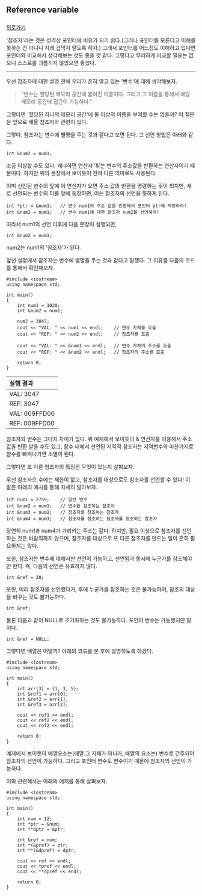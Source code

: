 ## Reference variable

##### 

[뒤로가기](/c++/README.md)

'참조자'라는 것은 성격상 포인터에 비유가 되기 쉽다.(그러나 포인터를 모른다고 이해를 못하는 건 아니니 지레 겁먹지 말도록 하자.) 그래서 포인터를 어느정도 이해하고 있다면 포인터와 비교해서 생각해보는 것도 좋을 것 같다. 그렇다고 무리하게 비교할 필요는 없으니 스스로를 괴롭히지 않았으면 좋겠다.  

---

우선 참조자에 대한 설명 전에 우리가 흔히 알고 있는 '변수'에 대해 생각해보자.  

>"변수는 할당된 메모리 공간에 붙여진 이름이다. 그리고 그 이름을 통해서 해당 메모리 공간에 접근이 가능하다." 
  

그렇다면 '할당된 하나의 메모리 공간'에 둘 이상의 이름을 부여할 수는 없을까? 이 질문은 앞으로 배울 참조자와 관련이 있다.  

그렇다. 참조자는 변수에 별명을 주는 것과 같다고 보면 된다. 그 선언 방법은 아래와 같다.  

```
int &num2 = num1;
```

조금 이상할 수도 있다. 왜냐하면 연산자 '&'는 변수의 주소값을 반환하는 연산자이기 때문이다. 하지만 위의 문장에서 보이듯이 전혀 다른 의미로도 사용된다.  

이미 선언된 변수의 앞에 이 연산자가 오면 주소 값의 반환을 명령하는 뜻이 되지만, 새로 선언되는 변수의 이름 앞에 등장하면, 이는 참조자의 선언을 뜻하게 된다.  

```
int *ptr = &num1;	// 변수 num1의 주소 값을 반환해서 포인터 ptr에 저장하라!
int &num2 = num1;	// 변수 num1에 대한 참조자 num2를 선언해라!
```

따라서 num1의 선언 이후에 다음 문장이 실행되면,  

```
int &num2 = num1;
```

num2는 num1의 '참조자'가 된다.  


앞선 설명에서 참조자는 변수에 별명을 주는 것과 같다고 말했다. 그 이유를 다음의 코드를 통해서 확인해보자.  

```
#include <iostream>
using namespace std;

int main()
{
	int num1 = 1020;
    int &num2 = num1;

    num2 = 3047;
    cout << "VAL: " << num1 << endl;	// 변수 자체를 호출
    cout << "REF: " << num2 << endl;	// 참조자를 호출

    cout << "VAL: " << &num1 << endl;	// 변수 자체의 주소를 호출
    cout << "REF: " << &num2 << endl;	// 참조자의 주소를 호출

    return 0;
}
```

|실행 결과|
|:------------|
|VAL: 3047|
|REF: 3047|
|VAL: 009FFD00|
|REF: 009FFD00|
  

참조자와 변수는 그다지 차이가 없다. 위 예제에서 보이듯이 & 연산자를 이용해서 주소 값을 반환 받을 수도 있고, 함수 내에서 선언된 지역적 참조자는 지역변수와 마찬가지로 함수를 빠져나가면 소멸이 된다.  

그렇다면 또 다른 참조자의 특징은 무엇이 있는지 살펴보자.  

우선 참조자으 수에는 제한이 없고, 참조자를 대상으로도 참조자를 선언할 수 있다! 이 말은 아래의 예시를 통해 자세히 알아보자.  

```
int num1 = 2759;	// 일반 변수
int &num2 = num1;	// 변수를 참조하는 참조자
int &num3 = num2;	// 참조자를 참조하는 참조자
int &num4 = num3;	// 참조자를 참조하는 참조자를 참조하는 참조자
```

당연히 num1과 num4가 가리키는 주소는 같다. 하지만, 필요 이상으로 참조자를 선언하는 것은 바람직하지 않으며, 참조자를 대상으로 또 다른 참조자를 만드는 일이 흔히 필요하지는 않다.  

또한, 참조자는 변수에 대해서만 선언이 가능하고, 선언됨과 동시에 누군가를 참조해야만 한다. 즉, 다음의 선언은 유효하지 않다.  

```
int &ref = 20;
```

또한, 미리 참조자를 선언했다가, 후에 누군가를 참조하는 것은 불가능하며, 참조의 대상을 바꾸는 것도 불가능하다.  

```
int &ref;
```

물론 다음과 같이 NULL로 초기화하는 것도 불가능하다. 포인터 변수는 가능했지만 말이다.  

```
int &ref = NULL;
```

그렇다면 배열은 어떨까? 아래의 코드를 본 후에 설명하도록 하겠다.  

```
#include <iostream>
using namespace std;

int main()
{
	int arr[3] = {1, 3, 5};
    int &ref1 = arr[0];
    int &ref2 = arr[1];
    int &ref3 = arr[2];

    cout << ref1 << endl;
    cout << ref2 << endl;
    cout << ref2 << endl;

	return 0;
}
```
  
예제에서 보이듯이 배열요소는(배열 그 자체가 아니라, 배열의 요소는) 변수로 간주되어 참조자의 선언이 가능하다. 그리고 포인터 변수도 변수이기 때문에 참조자의 선언이 가능하다.  

이와 관련해서는 아래의 예제를 통해 살펴보자.  

```
#include <iostream>
using namespace std;

int main()
{
	int num = 12;
    int *ptr = &num;
    int **dptr = &ptr;

    int &ref = num;
    int *(&pref) = ptr;
    int **(&dpref) = dptr;

    cout << ref << endl;
    cout << *pref << endl;
    cout << **dpref << endl;

    return 0;
}
```
